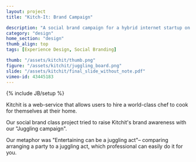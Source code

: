 ```yaml
---
layout: project
title: "Kitch-It: Brand Campaign"

description: "A social brand campaign for a hybrid internet startup on Stanford Campus."
category: "design"
home_section: "design"
thumb_align: top
tags: [Experience Design, Social Branding]

thumb: "/assets/kitchit/thumb.png"
figure: "/assets/kitchit/juggling_board.png"
slide: "/assets/kitchit/final_slide_without_note.pdf"
vimeo-id: 43445183
---
```

{% include JB/setup %}

Kitchit is a web-service that allows users to hire a world-class chef to cook for themselves at their home.

Our social brand class project tried to raise Kitchit's brand awareness with our "Juggling campaign".

Our metaphor was "Entertaining can be a juggling act"–  comparing arranging a party to a juggling act, which professional can easily do it for you.
